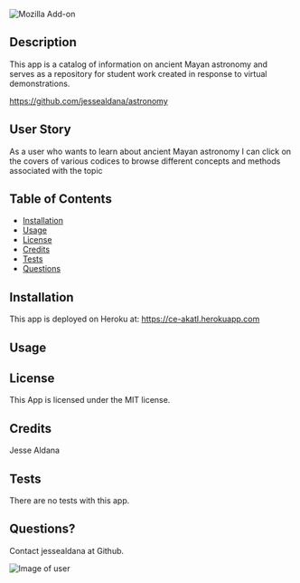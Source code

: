   ![Mozilla Add-on](https://img.shields.io/amo/v/blue?color=blue&label=Astronomy%20Two&logoColor=white)
  
 ## Description

   This app is a catalog of information on ancient Mayan astronomy and serves as a repository for student work created in response to virtual demonstrations.

  https://github.com/jessealdana/astronomy

 ## User Story

  As a user who wants to learn about ancient Mayan astronomy I can click on the covers of various codices to browse different concepts and methods associated with the topic

 
 ## Table of Contents
  * [Installation](#Installation)
  * [Usage](#Usage)
  * [License](#license)
  * [Credits](#credits)
  * [Tests](#tests)
  * [Questions](#questions)

 ## Installation

This app is deployed on Heroku at:
https://ce-akatl.herokuapp.com


 ## Usage



 ## License
 
 This App is licensed under the MIT license.

 ## Credits
 
 Jesse Aldana

 ## Tests
 
 There are no tests with this app.

 ## Questions?
 
 Contact jessealdana at Github.
 
 ![Image of user](https://avatars0.githubusercontent.com/u/61436744?v=4)
